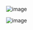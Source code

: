 ![image](https://github.com/user-attachments/assets/70f0da13-98fb-4da7-b840-76727e240637)

![image](https://github.com/user-attachments/assets/78375466-0ff2-4702-8072-d26c817e3d77)
